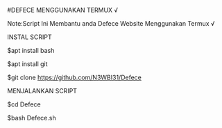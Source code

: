 #DEFECE MENGGUNAKAN TERMUX √

Note:Script Ini Membantu anda Defece Website Menggunakan Termux √


INSTAL SCRIPT

$apt install bash 

$apt install git 

$git clone https://github.com/N3WBI31/Defece

MENJALANKAN SCRIPT

$cd Defece

$bash Defece.sh

